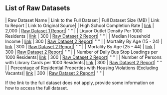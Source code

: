 ## List of Raw Datasets


| Raw Dataset Name                        | Link to the Full Dataset      | Full Dataset Size (MB)  | Link to Report | Link to Original Source|
| High School Completion Rate             | [link](link/to/full/dataset1) | 2,000 | [Raw Dataset 1 Report](link/to/report1)| " " |
| Liquor Outlet Density Per 1000 Residents            | [link](link/to/full/dataset2) | 300 | [Raw Dataset 2 Report](link/to/report2)| " " |
| Median Household Income                             | [link](link/to/full/dataset2) | 300 | [Raw Dataset 2 Report](link/to/report2)| " " |
| Mortality By Age (15 - 24)                          | [link](link/to/full/dataset2) | 300 | [Raw Dataset 2 Report](link/to/report2)| " " |
| Mortality By Age (25 - 44)                          | [link](link/to/full/dataset2) | 300 | [Raw Dataset 2 Report](link/to/report2)| " " |
| Number of Daily Bus Stop Loadings per 1000 Residents| [link](link/to/full/dataset2) | 300 | [Raw Dataset 2 Report](link/to/report2)| " " |
| Number of Persons with Library Cards per 1000 Residents| [link](link/to/full/dataset2) | 300 | [Raw Dataset 2 Report](link/to/report2)| " " |
| Percentage of Residential Properties with Housing Violations (Excluding Vacants)| [link](link/to/full/dataset2) | 300 | [Raw Dataset 2 Report](link/to/report2)| " " |



If the link to the full dataset does not apply, provide some information on how to access the full dataset. 
